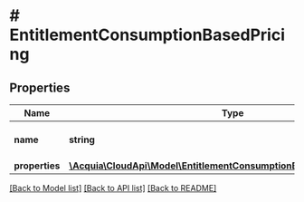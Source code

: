 # # EntitlementConsumptionBasedPricing

## Properties

Name | Type | Description | Notes
------------ | ------------- | ------------- | -------------
**name** | **string** | The name of the entitlement. |
**properties** | [**\Acquia\CloudApi\Model\EntitlementConsumptionBasedPricingProperties**](EntitlementConsumptionBasedPricingProperties.md) |  |

[[Back to Model list]](../../README.md#models) [[Back to API list]](../../README.md#endpoints) [[Back to README]](../../README.md)

